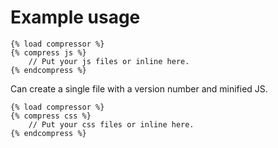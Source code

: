 
Example usage
=============

    {% load compressor %}
    {% compress js %}
        // Put your js files or inline here.
    {% endcompress %}

Can create a single file with a version number and minified JS.


    {% load compressor %}
    {% compress css %}
        // Put your css files or inline here.
    {% endcompress %}